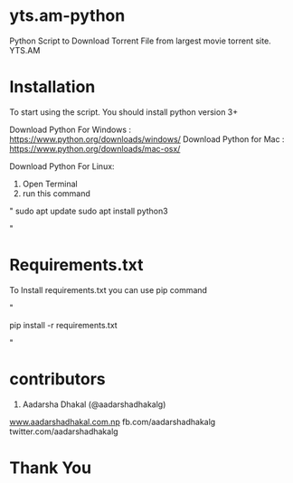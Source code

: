 # yts.am-python
Python Script to Download Torrent File from largest movie torrent site. YTS.AM


# Installation
 
To start using the script. You should install python version 3+

Download Python For Windows : https://www.python.org/downloads/windows/
Download Python for Mac : https://www.python.org/downloads/mac-osx/

Download Python For Linux:

1. Open Terminal
2. run this command

"
sudo apt update
sudo apt install python3

"

# Requirements.txt

To Install requirements.txt you can use pip command

"

pip install -r requirements.txt

"

# contributors

1. Aadarsha Dhakal (@aadarshadhakalg)

  www.aadarshadhakal.com.np
  fb.com/aadarshadhakalg
  twitter.com/aadarshadhakalg
  
# Thank You
